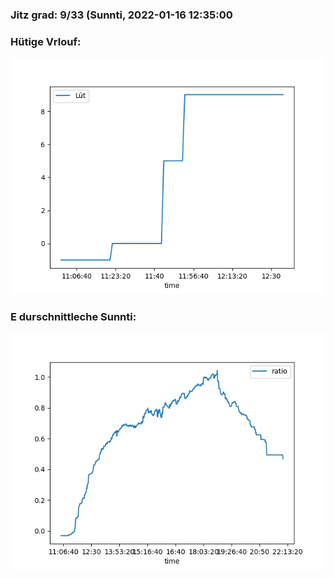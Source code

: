 ### Jitz grad: 9/33 (Sunnti, 2022-01-16 12:35:00

### Hütige Vrlouf:
![Graph](Today.png)

### E durschnittleche Sunnti:
![Graph](Sunnti.png)